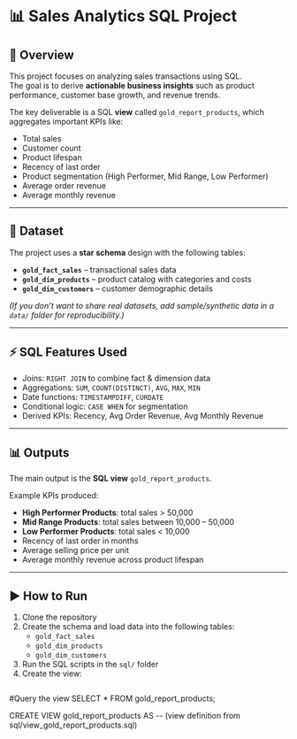 # 📊 Sales Analytics SQL Project

## 📖 Overview
This project focuses on analyzing sales transactions using SQL.  
The goal is to derive **actionable business insights** such as product performance, customer base growth, and revenue trends.  

The key deliverable is a SQL **view** called `gold_report_products`, which aggregates important KPIs like:
- Total sales
- Customer count
- Product lifespan
- Recency of last order
- Product segmentation (High Performer, Mid Range, Low Performer)
- Average order revenue
- Average monthly revenue

---

## 📂 Dataset
The project uses a **star schema** design with the following tables:

- **`gold_fact_sales`** – transactional sales data  
- **`gold_dim_products`** – product catalog with categories and costs  
- **`gold_dim_customers`** – customer demographic details  

*(If you don’t want to share real datasets, add sample/synthetic data in a `data/` folder for reproducibility.)*

---

## ⚡ SQL Features Used
- Joins: `RIGHT JOIN` to combine fact & dimension data  
- Aggregations: `SUM`, `COUNT(DISTINCT)`, `AVG`, `MAX`, `MIN`  
- Date functions: `TIMESTAMPDIFF`, `CURDATE`  
- Conditional logic: `CASE WHEN` for segmentation  
- Derived KPIs: Recency, Avg Order Revenue, Avg Monthly Revenue  

---

## 📊 Outputs
The main output is the **SQL view** `gold_report_products`.

Example KPIs produced:
- **High Performer Products**: total sales > 50,000  
- **Mid Range Products**: total sales between 10,000 – 50,000  
- **Low Performer Products**: total sales < 10,000  
- Recency of last order in months  
- Average selling price per unit  
- Average monthly revenue across product lifespan  

---

## ▶️ How to Run
1. Clone the repository  
2. Create the schema and load data into the following tables:  
   - `gold_fact_sales`  
   - `gold_dim_products`  
   - `gold_dim_customers`  
3. Run the SQL scripts in the `sql/` folder  
4. Create the view:
   ```sql

#Query the view
SELECT * FROM gold_report_products;

   CREATE VIEW gold_report_products AS
   -- (view definition from sql/view_gold_report_products.sql)
